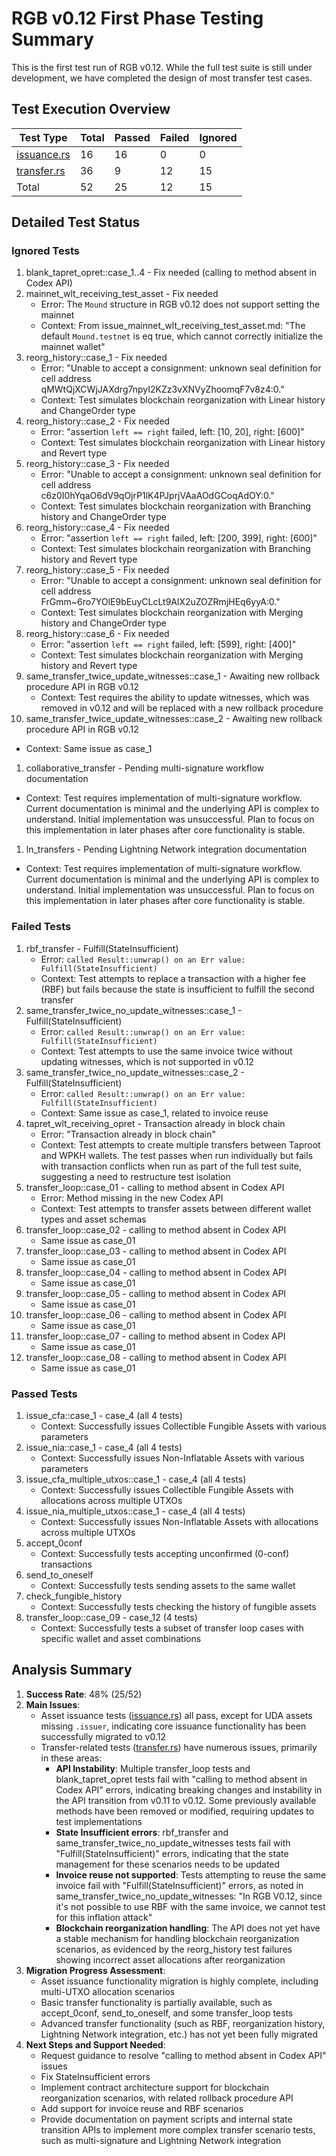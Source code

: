 # RGB v0.12 First Phase Testing Summary

This is the first test run of RGB v0.12. While the full test suite is still under development, we have completed the design of most transfer test cases.

## Test Execution Overview

| Test Type                          | Total | Passed | Failed | Ignored |
| ---------------------------------- | ----- | ------ | ------ | ------- |
| [issuance.rs](http://issuance.rs/) | 16    | 16     | 0      | 0       |
| [transfer.rs](http://transfer.rs/) | 36    | 9      | 12     | 15      |
| Total                              | 52    | 25     | 12     | 15      |

## Detailed Test Status

### Ignored Tests

1. blank_tapret_opret::case_1..4 - Fix needed (calling to method absent in Codex API)
2. mainnet_wlt_receiving_test_asset - Fix needed
    - Error: The `Mound` structure in RGB v0.12 does not support setting the mainnet
    - Context: From issue_mainnet_wlt_receiving_test_asset.md: "The default `Mound.testnet` is eq true, which cannot correctly initialize the mainnet wallet"
3. reorg_history::case_1 - Fix needed
    - Error: "Unable to accept a consignment: unknown seal definition for cell address qMWtQjXCWjJAXdrg7npyI2KZz3vXNVyZhoomqF7v8z4:0."
    - Context: Test simulates blockchain reorganization with Linear history and ChangeOrder type
4. reorg_history::case_2 - Fix needed
    - Error: "assertion `left == right` failed, left: [10, 20], right: [600]"
    - Context: Test simulates blockchain reorganization with Linear history and Revert type
5. reorg_history::case_3 - Fix needed
    - Error: "Unable to accept a consignment: unknown seal definition for cell address c6z0I0hYqaO6dV9qOjrP1lK4PJprjVAaAOdGCoqAdOY:0."
    - Context: Test simulates blockchain reorganization with Branching history and ChangeOrder type
6. reorg_history::case_4 - Fix needed
    - Error: "assertion `left == right` failed, left: [200, 399], right: [600]"
    - Context: Test simulates blockchain reorganization with Branching history and Revert type
7. reorg_history::case_5 - Fix needed
    - Error: "Unable to accept a consignment: unknown seal definition for cell address FrGmm~6ro7YOlE9bEuyCLcLt9AlX2uZOZRmjHEq6yyA:0."
    - Context: Test simulates blockchain reorganization with Merging history and ChangeOrder type
8. reorg_history::case_6 - Fix needed
    - Error: "assertion `left == right` failed, left: [599], right: [400]"
    - Context: Test simulates blockchain reorganization with Merging history and Revert type
9. same_transfer_twice_update_witnesses::case_1 - Awaiting new rollback procedure API in RGB v0.12
    - Context: Test requires the ability to update witnesses, which was removed in v0.12 and will be replaced with a new rollback procedure
10. same_transfer_twice_update_witnesses::case_2 - Awaiting new rollback procedure API in RGB v0.12
- Context: Same issue as case_1
1. collaborative_transfer - Pending multi-signature workflow documentation
- Context: Test requires implementation of multi-signature workflow. Current documentation is minimal and the underlying API is complex to understand. Initial implementation was unsuccessful. Plan to focus on this implementation in later phases after core functionality is stable.
1. ln_transfers - Pending Lightning Network integration documentation
- Context: Test requires implementation of multi-signature workflow. Current documentation is minimal and the underlying API is complex to understand. Initial implementation was unsuccessful. Plan to focus on this implementation in later phases after core functionality is stable.

### Failed Tests

1. rbf_transfer - Fulfill(StateInsufficient)
    - Error: `called Result::unwrap() on an Err value: Fulfill(StateInsufficient)`
    - Context: Test attempts to replace a transaction with a higher fee (RBF) but fails because the state is insufficient to fulfill the second transfer
2. same_transfer_twice_no_update_witnesses::case_1 - Fulfill(StateInsufficient)
    - Error: `called Result::unwrap() on an Err value: Fulfill(StateInsufficient)`
    - Context: Test attempts to use the same invoice twice without updating witnesses, which is not supported in v0.12
3. same_transfer_twice_no_update_witnesses::case_2 - Fulfill(StateInsufficient)
    - Error: `called Result::unwrap() on an Err value: Fulfill(StateInsufficient)`
    - Context: Same issue as case_1, related to invoice reuse
4. tapret_wlt_receiving_opret - Transaction already in block chain
    - Error: "Transaction already in block chain"
    - Context: Test attempts to create multiple transfers between Taproot and WPKH wallets. The test passes when run individually but fails with transaction conflicts when run as part of the full test suite, suggesting a need to restructure test isolation
5. transfer_loop::case_01 - calling to method absent in Codex API
    - Error: Method missing in the new Codex API
    - Context: Test attempts to transfer assets between different wallet types and asset schemas
6. transfer_loop::case_02 - calling to method absent in Codex API
    - Same issue as case_01
7. transfer_loop::case_03 - calling to method absent in Codex API
    - Same issue as case_01
8. transfer_loop::case_04 - calling to method absent in Codex API
    - Same issue as case_01
9. transfer_loop::case_05 - calling to method absent in Codex API
    - Same issue as case_01
10. transfer_loop::case_06 - calling to method absent in Codex API
    - Same issue as case_01
11. transfer_loop::case_07 - calling to method absent in Codex API
    - Same issue as case_01
12. transfer_loop::case_08 - calling to method absent in Codex API
    - Same issue as case_01

### Passed Tests

1. issue_cfa::case_1 - case_4 (all 4 tests)
    - Context: Successfully issues Collectible Fungible Assets with various parameters
2. issue_nia::case_1 - case_4 (all 4 tests)
    - Context: Successfully issues Non-Inflatable Assets with various parameters
3. issue_cfa_multiple_utxos::case_1 - case_4 (all 4 tests)
    - Context: Successfully issues Collectible Fungible Assets with allocations across multiple UTXOs
4. issue_nia_multiple_utxos::case_1 - case_4 (all 4 tests)
    - Context: Successfully issues Non-Inflatable Assets with allocations across multiple UTXOs
5. accept_0conf
    - Context: Successfully tests accepting unconfirmed (0-conf) transactions
6. send_to_oneself
    - Context: Successfully tests sending assets to the same wallet
7. check_fungible_history
    - Context: Successfully tests checking the history of fungible assets
8. transfer_loop::case_09 - case_12 (4 tests)
    - Context: Successfully tests a subset of transfer loop cases with specific wallet and asset combinations

## Analysis Summary

1. **Success Rate**: 48% (25/52)
2. **Main Issues**:
    - Asset issuance tests ([issuance.rs](http://issuance.rs/)) all pass, except for UDA assets missing `.issuer`, indicating core issuance functionality has been successfully migrated to v0.12
    - Transfer-related tests ([transfer.rs](http://transfer.rs/)) have numerous issues, primarily in these areas:
        - **API Instability**: Multiple transfer_loop tests and blank_tapret_opret tests fail with "calling to method absent in Codex API" errors, indicating breaking changes and instability in the API transition from v0.11 to v0.12. Some previously available methods have been removed or modified, requiring updates to test implementations
        - **State Insufficient errors**: rbf_transfer and same_transfer_twice_no_update_witnesses tests fail with "Fulfill(StateInsufficient)" errors, indicating that the state management for these scenarios needs to be updated
        - **Invoice reuse not supported**: Tests attempting to reuse the same invoice fail with "Fulfill(StateInsufficient)" errors, as noted in same_transfer_twice_no_update_witnesses: "In RGB V0.12, since it's not possible to use RBF with the same invoice, we cannot test for this inflation attack"
        - **Blockchain reorganization handling**: The API does not yet have a stable mechanism for handling blockchain reorganization scenarios, as evidenced by the reorg_history test failures showing incorrect asset allocations after reorganization
3. **Migration Progress Assessment**:
    - Asset issuance functionality migration is highly complete, including multi-UTXO allocation scenarios
    - Basic transfer functionality is partially available, such as accept_0conf, send_to_oneself, and some transfer_loop tests
    - Advanced transfer functionality (such as RBF, reorganization history, Lightning Network integration, etc.) has not yet been fully migrated
4. **Next Steps and Support Needed**:
    - Request guidance to resolve "calling to method absent in Codex API" issues
    - Fix StateInsufficient errors
    - Implement contract architecture support for blockchain reorganization scenarios, with related rollback procedure API
    - Add support for invoice reuse and RBF scenarios
    - Provide documentation on payment scripts and internal state transition APIs to implement more complex transfer scenario tests, such as multi-signature and Lightning Network integration